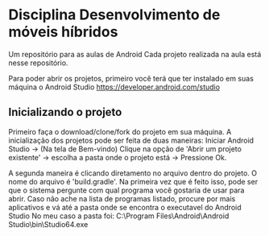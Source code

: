 # Disciplina Desenvolvimento de móveis híbridos
Um repositório para as aulas de Android 
Cada projeto realizada na aula está nesse repositório.

Para poder abrir os projetos, primeiro você terá que ter instalado em suas máquina o Android Studio https://developer.android.com/studio

## Inicializando o projeto
Primeiro faça o download/clone/fork do projeto em sua máquina.
A inicialização dos projetos pode ser feita de duas maneiras:
  Iniciar Android Studio -> (Na tela de Bem-vindo) Clique na opção de 'Abrir um projeto existente' -> 
  escolha a pasta onde o projeto está -> Pressione Ok.
  
  A segunda maneira é clicando diretamento no arquivo dentro do projeto. O nome do arquivo é 'build.gradle'. 
Na primeira vez que é feito isso, pode ser que o sistema pergunte com qual programa você gostaria de usar para abrir. 
Caso não ache na lista de programas listado, procure por mais aplicativos e vá até a pasta onde se encontra o executavel do Android Studio
No meu caso a pasta foi: C:\Program Files\Android\Android Studio\bin\Studio64.exe
